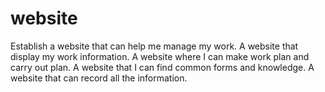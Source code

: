 # website
Establish a website that can help me manage my work.
A website that display my work information.
A website where I can make work plan and carry out plan.
A website that I can find common forms and knowledge.
A website that can record all the information.
